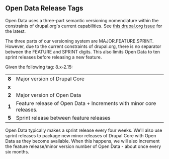 ## Open Data Release Tags

Open Data uses a three-part semantic versioning nomenclature within the
constraints of drupal.org's current capabilities. See
[this drupal.org issue](https://www.drupal.org/node/1612910) for the latest.

The three parts of our versioning system are MAJOR.FEATURE.SPRINT. However, due
to the current constraints of drupal.org, there is no separator between the
FEATURE and SPRINT digits. This also limits Open Data to ten sprint releases
before releasing a new feature.

Given the following tag: 8.x-2.15:

|       |                              |
|-------|------------------------------|
| __8__ | Major version of Drupal Core |
| __x__ |  |
| __2__ | Major version of Open Data |
| __1__ | Feature release of Open Data + Increments with minor core releases. |
| __5__ | Sprint release between feature releases |

Open Data typically makes a sprint release every four weeks. We'll also use
sprint releases to package new minor releases of Drupal Core with Open Data as
they become available. When this happens, we will also increment the feature
release/minor version number of Open Data - about once every six months.

<!-- Links Referenced -->

[lightning]:                  https://github.com/acquia/lightning
[wxt-project]:                https://github.com/drupalwxt/wxt-project
